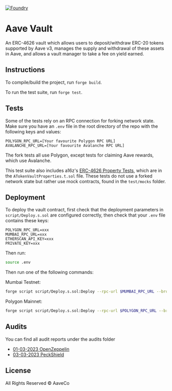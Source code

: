 [![Foundry][foundry-badge]][foundry]

[foundry]: https://getfoundry.sh/
[foundry-badge]: https://img.shields.io/badge/Built%20with-Foundry-FFDB1C.svg

# Aave Vault

An ERC-4626 vault which allows users to deposit/withdraw ERC-20 tokens supported by Aave v3, manages the supply and withdrawal of these assets in Aave, and allows a vault manager to take a fee on yield earned.

## Instructions

To compile/build the project, run `forge build`.

To run the test suite, run `forge test`.

## Tests

Some of the tests rely on an RPC connection for forking network state. Make sure you have an `.env` file in the root directory of the repo with the following keys and values:

```
POLYGON_RPC_URL=[Your favourite Polygon RPC URL]
AVALANCHE_RPC_URL=[Your favourite Avalanche RPC URL]
```

The fork tests all use Polygon, except tests for claiming Aave rewards, which use Avalanche.

This test suite also includes a16z's [ERC-4626 Property Tests](https://a16zcrypto.com/generalized-property-tests-for-erc4626-vaults/), which are in the `ATokenVaultProperties.t.sol` file. These tests do not use a forked network state but rather use mock contracts, found in the `test/mocks` folder.

## Deployment

To deploy the vault contract, first check that the deployment parameters in `script/Deploy.s.sol` are configured correctly, then check that your `.env` file contains these keys:

```
POLYGON_RPC_URL=xxx
MUMBAI_RPC_URL=xxx
ETHERSCAN_API_KEY=xxx
PRIVATE_KEY=xxx
```

Then run:

```bash
source .env
```

Then run one of the following commands:

Mumbai Testnet:

```bash
forge script script/Deploy.s.sol:Deploy --rpc-url $MUMBAI_RPC_URL --broadcast --verify --legacy -vvvv
```

Polygon Mainnet:

```bash
forge script script/Deploy.s.sol:Deploy --rpc-url $POLYGON_RPC_URL --broadcast --verify --legacy -vvvv
```

## Audits

You can find all audit reports under the audits folder

- [01-03-2023 OpenZeppelin](./audits/01-03-2023_OpenZeppelin_Wrapped_AToken_Vault.pdf)
- [03-03-2023 PeckShield](./audits/03-03-2023_Peckshield_Wrapped_AToken_Vault.pdf)


## License

All Rights Reserved © AaveCo
